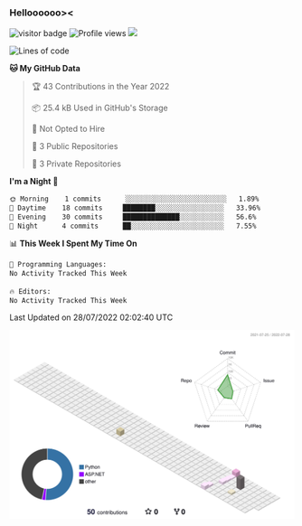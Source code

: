 
### Helloooooo><
![visitor badge](https://visitor-badge.glitch.me/badge?page_id=tsukiii-yue.visitor-badge&right_color=pink)
![Profile views](https://gpvc.arturio.dev/tsukiii-yue)
![](https://dcbadge.vercel.app/api/shield/590160336502652928?style=flat&logoColor=pink&theme=default-inverted)
<!--START_SECTION:waka-->
![Lines of code](https://img.shields.io/badge/From%20Hello%20World%20I%27ve%20Written-26%20Thousand%20lines%20of%20code-blue)

**🐱 My GitHub Data** 

> 🏆 43 Contributions in the Year 2022
 > 
> 📦 25.4 kB Used in GitHub's Storage 
 > 
> 🚫 Not Opted to Hire
 > 
> 📜 3 Public Repositories 
 > 
> 🔑 3 Private Repositories  
 > 
**I'm a Night 🦉** 

```text
🌞 Morning    1 commits      ░░░░░░░░░░░░░░░░░░░░░░░░░   1.89% 
🌆 Daytime    18 commits     ████████░░░░░░░░░░░░░░░░░   33.96% 
🌃 Evening    30 commits     ██████████████░░░░░░░░░░░   56.6% 
🌙 Night      4 commits      ██░░░░░░░░░░░░░░░░░░░░░░░   7.55%

```


📊 **This Week I Spent My Time On** 

```text
💬 Programming Languages: 
No Activity Tracked This Week

🔥 Editors: 
No Activity Tracked This Week

```


 Last Updated on 28/07/2022 02:02:40 UTC
<!--END_SECTION:waka-->
![](./profile-3d-contrib/profile-season-animate.svg)

<!--
**tsukiii-yue/tsukiii-yue** is a ✨ _special_ ✨ repository because its `README.md` (this file) appears on your GitHub profile.

Here are some ideas to get you started:

- 🔭 I’m currently working on ...
- 🌱 I’m currently learning ...
- 👯 I’m looking to collaborate on ...
- 🤔 I’m looking for help with ...
- 💬 Ask me about ...
- 📫 How to reach me: ...
- 😄 Pronouns: ...
- ⚡ Fun fact: ...
-->
